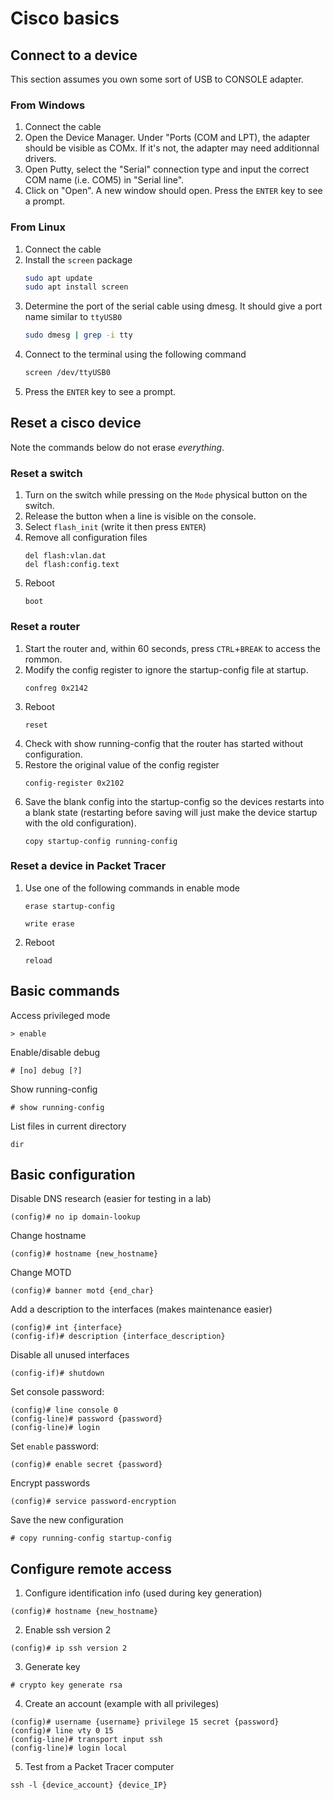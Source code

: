 # Cisco basics

## Connect to a device
This section assumes you own some sort of USB to CONSOLE adapter.

### From Windows
1. Connect the cable
2. Open the Device Manager. Under "Ports (COM and LPT), the adapter should be visible as COMx. If it's not, the adapter may need additionnal drivers.
3. Open Putty, select the "Serial" connection type and input the correct COM name (i.e. COM5) in "Serial line".
4. Click on "Open". A new window should open. Press the `ENTER` key to see a prompt.

### From Linux
1. Connect the cable
2. Install the `screen` package
   ```bash
   sudo apt update
   sudo apt install screen
   ```
3. Determine the port of the serial cable using dmesg. It should give a port name similar to `ttyUSB0`
   ```bash
   sudo dmesg | grep -i tty
   ```
4. Connect to the terminal using the following command
   ```bash
   screen /dev/ttyUSB0
   ```
5. Press the `ENTER` key to see a prompt.

## Reset a cisco device
Note the commands below do not erase *everything*.
### Reset a switch
1. Turn on the switch while pressing on the `Mode` physical button on the switch.
2. Release the button when a line is visible on the console.
3. Select `flash_init` (write it then press `ENTER`)
4. Remove all configuration files
   ```
   del flash:vlan.dat
   del flash:config.text
   ```
5. Reboot
   ```
   boot
   ```

### Reset a router
1. Start the router and, within 60 seconds, press `CTRL`+`BREAK` to access the rommon.
2. Modify the config register to ignore the startup-config file at startup.
   ```
   confreg 0x2142
   ```
3. Reboot
   ```
   reset
   ```
4. Check with show running-config that the router has started without configuration.
5. Restore the original value of the config register
   ```
   config-register 0x2102
   ```
6. Save the blank config into the startup-config so the devices restarts into a blank state (restarting before saving will just make the device startup with the old configuration).
   ```
   copy startup-config running-config
   ```
### Reset a device in Packet Tracer

1. Use one of the following commands in enable mode
   ```
   erase startup-config
   ```
   ```
   write erase
   ```
2. Reboot
   ```
   reload
   ```

## Basic commands
Access privileged mode
```
> enable
```

Enable/disable debug
```
# [no] debug [?]
```

Show running-config
```
# show running-config
```

List files in current directory
```
dir
```

## Basic configuration

Disable DNS research (easier for testing in a lab)
```
(config)# no ip domain-lookup
```

Change hostname
```
(config)# hostname {new_hostname}
```

Change MOTD
```
(config)# banner motd {end_char}
```

Add a description to the interfaces (makes maintenance easier)
```
(config)# int {interface}
(config-if)# description {interface_description}
```

Disable all unused interfaces
```
(config-if)# shutdown
```

Set console password:
```
(config)# line console 0
(config-line)# password {password}
(config-line)# login
```

Set `enable` password:
```
(config)# enable secret {password}
```

Encrypt passwords
```
(config)# service password-encryption
```


Save the new configuration
```
# copy running-config startup-config
```

## Configure remote access

1. Configure identification info (used during key generation)
```
(config)# hostname {new_hostname}
```
2. Enable ssh version 2
```
(config)# ip ssh version 2
```
3. Generate key
```
# crypto key generate rsa
```
4. Create an account (example with all privileges)
```
(config)# username {username} privilege 15 secret {password}
(config)# line vty 0 15
(config-line)# transport input ssh
(config-line)# login local
```
5. Test from a Packet Tracer computer
```
ssh -l {device_account} {device_IP}
```

